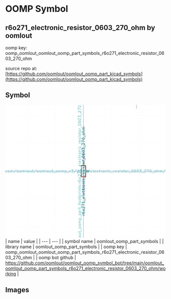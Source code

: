 # OOMP Symbol  
## r6o271_electronic_resistor_0603_270_ohm  by oomlout  
  
oomp key: oomp_oomlout_oomlout_oomp_part_symbols_r6o271_electronic_resistor_0603_270_ohm  
  
source repo at: [https://github.com/oomlout/oomlout_oomp_part_kicad_symbols](https://github.com/oomlout/oomlout_oomp_part_kicad_symbols)  
## Symbol  
  
[![working.png](working_600.png)](working.png)  
| name | value | 
| --- | --- | 
| symbol name | oomlout_oomp_part_symbols | 
| library name | oomlout_oomp_part_symbols | 
| oomp key | oomp_oomlout_oomlout_oomp_part_symbols_r6o271_electronic_resistor_0603_270_ohm | 
| oomp bot github | https://github.com/oomlout/oomlout_oomp_symbol_bot/tree/main/oomlout_oomlout_oomp_part_symbols_r6o271_electronic_resistor_0603_270_ohm/working | 
## Images  
